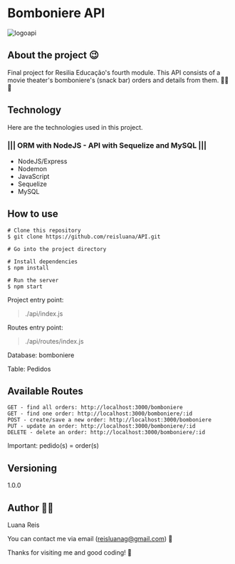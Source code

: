 # Bomboniere API
 
![logoapi](https://user-images.githubusercontent.com/89221267/144911680-00e97979-804d-468b-9c3e-44bc2864f45a.png)

## About the project :wink:
Final project for Resilia Educação's fourth module. This API consists of a movie theater's bomboniere's (snack bar) orders and details from them. :chocolate_bar::lollipop::candy: 

## Technology 
Here are the technologies used in this project.
### ||| ORM with NodeJS - API with Sequelize and MySQL |||

* NodeJS/Express
* Nodemon
* JavaScript
* Sequelize
* MySQL

## How to use 
```
# Clone this repository
$ git clone https://github.com/reisluana/API.git

# Go into the project directory

# Install dependencies
$ npm install

# Run the server
$ npm start
```
Project entry point: 
> ./api/index.js

Routes entry point: 
> ./api/routes/index.js

Database: bomboniere

Table: Pedidos

## Available Routes 
```
GET - find all orders: http://localhost:3000/bomboniere
GET - find one order: http://localhost:3000/bomboniere/:id
POST - create/save a new order: http://localhost:3000/bomboniere
PUT - update an order: http://localhost:3000/bomboniere/:id
DELETE - delete an order: http://localhost:3000/bomboniere/:id
```
Important: pedido(s) = order(s)

## Versioning
1.0.0

## Author :woman_technologist:
Luana Reis 

You can contact me via email (reisluanag@gmail.com) :e-mail:

Thanks for visiting me and good coding! :sparkling_heart:
